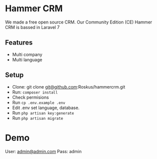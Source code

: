 # Hammer CRM
We made a free open source CRM. Our Community Edition (CE) Hammer CRM is bassed in Laravel 7

## Features
* Multi company
* Multi language
## Setup
* Clone: git clone git@github.com:Roskus/hammercrm.git
* Run: ```composer install```
* Check permisions
* Run ```cp .env.example .env```
* Edit .env set language, database.
* Run ```php artisan key:generate```
* Run ```php artisan migrate```

# Demo
User: admin@admin.com
Pass: admin
